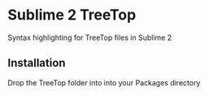 Sublime 2 TreeTop
=================

Syntax highlighting for TreeTop files in Sublime 2

Installation
------------

Drop the TreeTop folder into into your Packages directory
